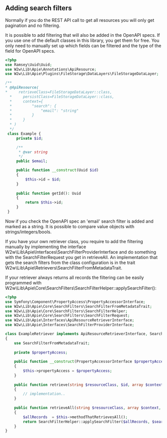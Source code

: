 ## Adding search filters
Normally if you do the REST API call to get all resources you will only get pagination and no filtering.

It is possible to add filtering that will also be added in the OpenAPI specs. If you use one of the default classes in this
library, you get them for free. You only need to manually set up which fields can be filtered and the type of the field for OpenAPI specs.

 ```php
<?php
use Ramsey\Uuid\Uuid;
use W2w\Lib\Apie\Annotations\ApiResource;
use W2w\Lib\Apie\Plugins\FileStorage\DataLayers\FileStorageDataLayer;
 
/**
 * @ApiResource(
 *     retrieveClass=FileStorageDataLayer::class,
   *     persistClass=FileStorageDataLayer::class,
   *     context={
   *         "search": {
   *             "email": "string"       
   *         }
   *     }
   * )
   */
  class Example {
      private $id;

      /**
       * @var string 
       */
      public $email;

      public function __construct(Uuid $id)
      {
          $this->id = $id;
      }      
      
      public function getId(): Uuid
      {
          return $this->id;
      }
  }
```

Now if you check the OpenAPI spec an 'email' search filter is added and marked as a string. It is possible to compare value
objects with strings/integers/bools.

If you have your own retriever class, you require to add the filtering manually by implementing the interface W2w\Lib\Apie\Interfaces\SearchFilterProviderInterface
and do something with the SearchFilterRequest you get in retrieveAll. An implementation that gets the search filters
from the class configuration is in the trait W2w\Lib\Apie\Retrievers\SearchFilterFromMetadataTrait.

If your retriever always returns all records
the filtering can be easily programmed with W2w\Lib\Apie\Core\SearchFilters\SearchFilterHelper::applySearchFilter():

```php
<?php
use Symfony\Component\PropertyAccess\PropertyAccessorInterface;
use W2w\Lib\Apie\Core\SearchFilters\SearchFilterFromMetadataTrait;
use W2w\Lib\Apie\Core\SearchFilters\SearchFilterHelper;
use W2w\Lib\Apie\Core\SearchFilters\SearchFilterRequest;
use W2w\Lib\Apie\Interfaces\ApiResourceRetrieverInterface;  
use W2w\Lib\Apie\Interfaces\SearchFilterProviderInterface;

class ExampleRetriever implements ApiResourceRetrieverInterface, SearchFilterProviderInterface
{
    use SearchFilterFromMetadataTrait;
    
    private $propertyAccess;
    
    public function __construct(PropertyAccessorInterface $propertyAccess)
    {
        $this->propertyAccess = $propertyAccess;
    }
    
    public function retrieve(string $resourceClass, $id, array $context)
    {
        // implementation..
    }
    
    public function retrieveAll(string $resourceClass, array $context, SearchFilterRequest $searchFilterRequest): iterable
    {
        $allRecords  = $this->methodThatRetrievesAll();
        return SearchFilterHelper::applySearchFilter($allRecords, $searchFilterRequest, $this->propertyAccess);
    }
}
```
